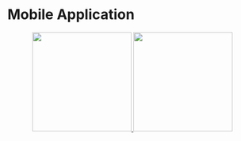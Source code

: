 # Mobile Application
<p align="center">
  <a href="https://play.google.com/store/apps/details?id=com.kiloo.subwaysurf">
    <img src="https://upload.wikimedia.org/wikipedia/commons/7/78/Google_Play_Store_badge_EN.svg" width="200">
  </a>
  <a href="https://apps.apple.com/app/id512939461">
    <img src="https://developer.apple.com/assets/elements/badges/download-on-the-app-store.svg" width="200">
  </a>
</p>
